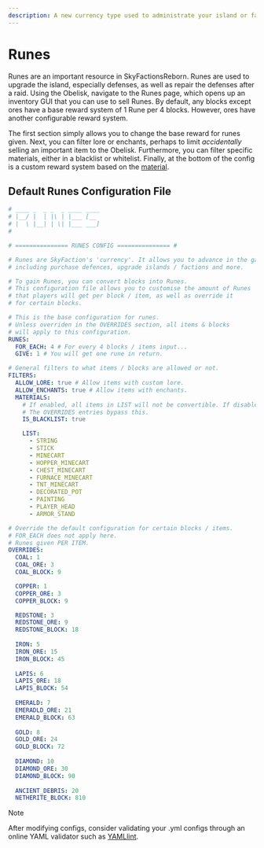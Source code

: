 ```yaml
---
description: A new currency type used to administrate your island or faction.
---
```


# Runes

Runes are an important resource in SkyFactionsReborn. Runes are used to upgrade the island, especially defenses, as well as repair the defenses after a raid. Using the Obelisk, navigate to the Runes page, which opens up an inventory GUI that you can use to sell Runes. By default, any blocks except ores have a base reward system of 1 Rune per 4 blocks. However, ores have another configurable reward system.

The first section simply allows you to change the base reward for runes given. Next, you can filter lore or enchants,  perhaps to limit _accidentally_ selling an important item to the Obelisk. Furthermore, you can filter specific materials, either in a blacklist or whitelist. Finally, at the bottom of the config is a custom reward system based on the [material](https://hub.spigotmc.org/javadocs/spigot/org/bukkit/Material.html#enum-constant-summary).

## Default Runes Configuration File

```yaml
# ____ _  _ _  _ ____ ____
# |__/ |  | |\ | |___ [__
# |  \ |__| | \| |___ ___]
#

# =============== RUNES CONFIG =============== #

# Runes are SkyFaction's 'currency'. It allows you to advance in the game,
# including purchase defences, upgrade islands / factions and more.

# To gain Runes, you can convert blocks into Runes.
# This configuration file allows you to customise the amount of Runes
# that players will get per block / item, as well as override it
# for certain blocks.

# This is the base configuration for runes.
# Unless overriden in the OVERRIDES section, all items & blocks
# will apply to this configuration.
RUNES:
  FOR_EACH: 4 # For every 4 blocks / items input...
  GIVE: 1 # You will get one rune in return.

# General filters to what items / blocks are allowed or not.
FILTERS:
  ALLOW_LORE: true # Allow items with custom lore.
  ALLOW_ENCHANTS: true # Allow items with enchants.
  MATERIALS:
    # If enabled, all items in LIST will not be convertible. If disabled, only items in LIST will be convertible.
    # The OVERRIDES entries bypass this.
    IS_BLACKLIST: true

    LIST:
      - STRING
      - STICK
      - MINECART
      - HOPPER_MINECART
      - CHEST_MINECART
      - FURNACE_MINECART
      - TNT_MINECART
      - DECORATED_POT
      - PAINTING
      - PLAYER_HEAD
      - ARMOR_STAND

# Override the default configuration for certain blocks / items.
# FOR_EACH does not apply here.
# Runes given PER ITEM.
OVERRIDES:
  COAL: 1
  COAL_ORE: 3
  COAL_BLOCK: 9

  COPPER: 1
  COPPER_ORE: 3
  COPPER_BLOCK: 9

  REDSTONE: 3
  REDSTONE_ORE: 9
  REDSTONE_BLOCK: 18
  
  IRON: 5
  IRON_ORE: 15
  IRON_BLOCK: 45
  
  LAPIS: 6
  LAPIS_ORE: 18
  LAPIS_BLOCK: 54
  
  EMERALD: 7
  EMERADLD_ORE: 21
  EMERALD_BLOCK: 63
  
  GOLD: 8
  GOLD_ORE: 24
  GOLD_BLOCK: 72
  
  DIAMOND: 10
  DIAMOND_ORE: 30
  DIAMOND_BLOCK: 90
  
  ANCIENT_DEBRIS: 20
  NETHERITE_BLOCK: 810
```

>[!NOTE]
>After modifying configs, consider validating your .yml configs through an online YAML validator such as [YAMLlint](https://www.yamllint.com/).